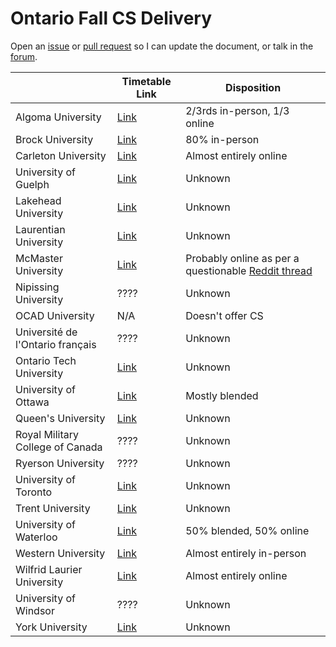 # Ontario Fall CS Delivery

Open an [issue](https://github.com/jnguyen1098/ontario-fall-cs-delivery/issues/new?assignees=jnguyen1098&labels=documentation&template=edit-request.md&title=) or [pull request](https://github.com/jnguyen1098/ontario-fall-cs-delivery/pulls) so I can update the document, or talk in the [forum](https://github.com/jnguyen1098/ontario-fall-cs-delivery/discussions).

|                                  | Timetable Link                                                                                                                | Disposition                                                                                                                                                 |
|----------------------------------|-------------------------------------------------------------------------------------------------------------------------------|-------------------------------------------------------------------------------------------------------------------------------------------------------------|
| Algoma University                | [Link](https://algomau.ca/course-schedules/)                                                                                  | 2/3rds in-person, 1/3 online                                                                                                                                |
| Brock University                 | [Link](https://brocku.ca/guides-and-timetables/timetables/?session=fw&type=ug&level=all&program=COSC)                         | 80% in-person                                                                                                                                               |
| Carleton University              | [Link](https://central.carleton.ca/prod/bwysched.p_select_term?wsea_code=EXT)                                                 | Almost entirely online                                                                                                                                      |
| University of Guelph             | [Link](https://webadvisor.uoguelph.ca/)                                                                                       | Unknown                                                                                                                                                     |
| Lakehead University              | [Link](https://www.lakeheadu.ca/timetable)                                                                                    | Unknown                                                                                                                                                     |
| Laurentian University            | [Link](https://selfservice.laurentian.ca/Student/Courses)                                                                     | Unknown                                                                                                                                                     |
| McMaster University              | [Link](https://applicants.mcmaster.ca/psp/prepprd/EMPLOYEE/PSFT_LS/c/COMMUNITY_ACCESS.CLASS_SEARCH.GBL?)                      | Probably online as per a questionable [Reddit thread](https://www.reddit.com/r/McMaster/comments/nrirpm/letter_from_science_dean_to_professors_about_fall/) |
| Nipissing University             | ????                                                                                                                          | Unknown                                                                                                                                                     |
| OCAD University                  | N/A                                                                                                                           | Doesn't offer CS                                                                                                                                            |
| Université de l'Ontario français | ????                                                                                                                          | Unknown                                                                                                                                                     |
| Ontario Tech University          | [Link](https://ssp.mycampus.ca/StudentRegistrationSsb/ssb/term/termSelection?mode=search&mepCode=UOIT#Search%20for%20courses) | Unknown                                                                                                                                                     |
| University of Ottawa             | [Link](https://catalogue.uottawa.ca/en/courses/)                                                                              | Mostly blended                                                                                                                                              |
| Queen's University               | [Link](http://www.queensu.ca/registrar/solus-class-schedule)                                                                  | Unknown                                                                                                                                                     |
| Royal Military College of Canada | ????                                                                                                                          | Unknown                                                                                                                                                     |
| Ryerson University               | ????                                                                                                                          | Unknown                                                                                                                                                     |
| University of Toronto            | [Link](http://timetable.iit.artsci.utoronto.ca/)                                                                              | Unknown                                                                                                                                                     |
| Trent University                 | [Link](https://www.trentu.ca/WebAdvisor/WebAdvisor)                                                                           | Unknown                                                                                                                                                     |
| University of Waterloo           | [Link](https://classes.uwaterloo.ca/under.html)                                                                               | 50% blended, 50% online                                                                                                                                     |
| Western University               | [Link](https://studentservices.uwo.ca/secure/timetables/mastertt/ttindex.cfm)                                                 | Almost entirely in-person                                                                                                                                   |
| Wilfrid Laurier University       | [Link](https://loris.wlu.ca/register/ssb/registration/registration)                                                           | Almost entirely online                                                                                                                                      |
| University of Windsor            | ????                                                                                                                          | Unknown                                                                                                                                                     |
| York University                  | [Link](https://w2prod.sis.yorku.ca/Apps/WebObjects/cdm.woa/)                                                                  | Unknown                                                                                                                                                     |
